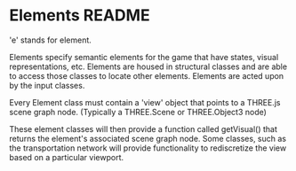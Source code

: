 # Elements README

'e' stands for element.

Elements specify semantic elements for the game that have states, visual representations, etc.
Elements are housed in structural classes and are able to access those classes to locate other elements.
Elements are acted upon by the input classes.

Every Element class must contain a 'view' object that points to a THREE.js scene graph node.
(Typically a THREE.Scene or THREE.Object3 node)

These element classes will then provide a function called getVisual() that returns the element's associated scene graph node.
Some classes, such as the transportation network will provide functionality to rediscretize the view based on a particular viewport.